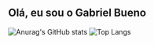 ## Olá, eu sou o Gabriel Bueno

![Anurag's GitHub stats](https://github-readme-stats.vercel.app/api?username=buenin7&show_icons=true&theme=dark&locale=pt-br)
![Top Langs](https://github-readme-stats.vercel.app/api/top-langs/?username=buenin7&layout=compact&theme=dark&locale=pt-br)
